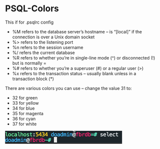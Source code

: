 # PSQL-Colors
This if for .psqlrc config

- %M refers to the database server’s hostname – is “[local]” if the connection is over a Unix domain socket
- %> refers to the listening port
- %n refers to the session username
- %/ refers the current database
- %R refers to whether you’re in single-line mode (^) or disconnected (!) but is normally =
- %# refers to whether you’re a superuser (#) or a regular user (>)
- %x refers to the transaction status – usually blank unless in a transaction block (*)

There are various colors you can use – change the value 31 to:

- 32 for green
- 33 for yellow
- 34 for blue
- 35 for magenta
- 36 for cyan
- 37 for white

![View of psql with colors](/Final.png "psql promt")
